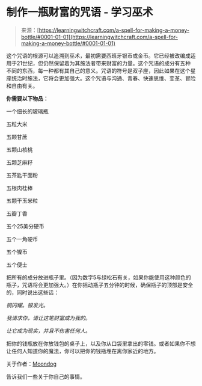 <!--yml

类别：未分类

日期：2024年06月12日 18:16:17

-->

# 制作一瓶财富的咒语 - 学习巫术

> 来源：[https://learningwitchcraft.com/a-spell-for-making-a-money-bottle/#0001-01-01](https://learningwitchcraft.com/a-spell-for-making-a-money-bottle/#0001-01-01)

这个咒语的根源可以追溯到巫术，最初需要西班牙银币或金币。它已经被改编成适用于21世纪，但仍然保留着为其施法者带来财富的力量。这个咒语的成分有五种不同的东西，每一种都有其自己的意义。咒语的符号是双子座，因此如果在这个星座统治时施法，它将会更加强大。这个咒语与沟通、青春、快速思维、变革、冒险和自由有关。

**你需要以下物品：**

一个细长的玻璃瓶

五粒大米

五颗甘蔗

五颗山核桃

五颗芝麻籽

五茶匙干面粉

五根肉桂棒

五颗干玉米粒

五瓣丁香

五个25美分硬币

五个一角硬币

五个镍币

五个便士

把所有的成分放进瓶子里。（因为数字5与绿松石有关，如果你能使用这种颜色的瓶子，咒语将会更加强大。）在你摇动瓶子五分钟的时候，确保瓶子的顶部是安全的，同时说出这些话：

*铜闪耀。银发光。*

*我请求你，请让这笔财富成为我的。*

*让它成为现实，并且不伤害任何人。*

把你的钱瓶放在你放钱包的桌子上，以及你从口袋里拿出的零钱。或者如果你不想让任何人知道你的魔法，你可以把你的钱瓶埋在离你家近的地方。

关于作者：[Moondog](https://learningwitchcraft.com/profile/?tthayer/)

告诉我们一些关于你自己的事情。

